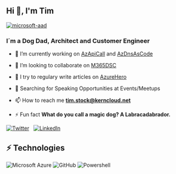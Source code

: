 ## Hi 👋, I'm Tim 

[![microsoft-aad](https://img.shields.io/badge/Microsoft-Customer%20Engineer-%23F34F1C.svg?&style=for-the-badge&logo=microsoft&logoColor=white)][microsoft-aad]

### I´m a Dog Dad, Architect and Customer Engineer

- 🔭 I’m currently working on [AzApiCall] and [AzDnsAsCode]

- 👯 I’m looking to collaborate on [M365DSC]

- 📝 I try to regulary write articles on [AzureHero]

- 👯 Searching for Speaking Opportunities at Events/Meetups

- 📫 How to reach me **tim.stock@kerncloud.net**

- ⚡ Fun fact **What do you call a magic dog? A Labracadabrador.**

[![Twitter](https://img.shields.io/badge/twitter-%231DA1F2.svg?&style=for-the-badge&logo=twitter&logoColor=white&countColor=%232ea44f)][twitter] &nbsp;&nbsp;[![LinkedIn](https://img.shields.io/badge/linkedin-%230077B5.svg?&style=for-the-badge&logo=linkedin&logoColor=white)][linkedin]

## ⚡ Technologies

![Microsoft Azure](https://img.shields.io/badge/Microsoft%20Azure-232F7E?style=for-the-badge&logo=microsoft-azure)
![GitHub](https://img.shields.io/badge/-GitHub-232F7E?style=for-the-badge&logo=github)
![Powershell](https://img.shields.io/badge/-Powershell-232F7E?style=for-the-badge&logo=Powershell)


[AzureHero]: https://www.azurehero.de
[microsoft-aad]: https://techcommunity.microsoft.com/t5/azure-active-directory-identity/bg-p/Identity
[twitter]: https://twitter.com/intent/follow?original_referer=https%3A%2F%2Fgithub.com%2Fti_stock&screen_name=ti_stock
[linkedin]: https://www.linkedin.com/in/tim-stock/
[M365DSC]: https://github.com/microsoft/Microsoft365DSC
[AzApiCall]: https://github.com/JulianHayward/AzAPICall
[AzDnsAsCode]: https://github.com/Timsto/AzDnsAsCode

